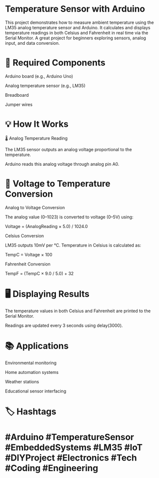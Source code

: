
# Temperature Sensor with Arduino

This project demonstrates how to measure ambient temperature using the LM35 analog temperature sensor and Arduino. It calculates and displays temperature readings in both Celsius and Fahrenheit in real time via the Serial Monitor. A great project for beginners exploring sensors, analog input, and data conversion.

# 🔧 Required Components
Arduino board (e.g., Arduino Uno)

Analog temperature sensor (e.g., LM35)

Breadboard

Jumper wires
# 💡 How It Works
🌡️ Analog Temperature Reading

The LM35 sensor outputs an analog voltage proportional to the temperature.

Arduino reads this analog voltage through analog pin A0.
# 🔁 Voltage to Temperature Conversion

Analog to Voltage Conversion

The analog value (0–1023) is converted to voltage (0–5V) using:

Voltage = (AnalogReading × 5.0) / 1024.0

Celsius Conversion

LM35 outputs 10mV per °C. Temperature in Celsius is calculated as:

TempC = Voltage × 100

Fahrenheit Conversion


TempF = (TempC × 9.0 / 5.0) + 32

# 🖥️ Displaying Results 
The temperature values in both Celsius and Fahrenheit are printed to the Serial Monitor.

Readings are updated every 3 seconds using delay(3000).
# 📚 Applications
Environmental monitoring

Home automation systems

Weather stations

Educational sensor interfacing
# 🏷️ Hashtags
# #Arduino #TemperatureSensor #EmbeddedSystems #LM35 #IoT #DIYProject #Electronics #Tech #Coding #Engineering




